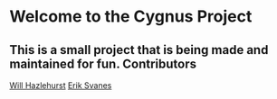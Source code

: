 Welcome to the Cygnus Project
======
This is a small project that is being made and maintained for fun.
Contributors
------
[Will Hazlehurst](https://www.linkedin.com/in/william-hazlehurst/ "Will's LinkedIn")
[Erik Svanes](https://www.linkedin.com/in/erik-svanes-63a687245/ "Erik's LinkedIn")
